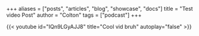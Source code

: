 +++
aliases = ["posts", "articles", "blog", "showcase", "docs"]
title = "Test video Post"
author = "Colton"
tags = ["podcast"]
+++

{{< youtube id="IQn9LGyAJJ8" title="Cool vid bruh" autoplay="false" >}}
